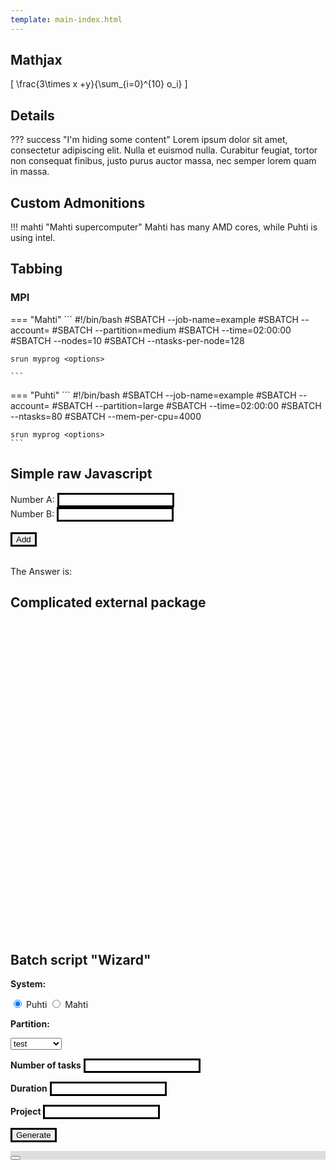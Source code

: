 ```yaml
---
template: main-index.html
---
```



## Mathjax

\[
\frac{3\times x +y}{\sum_{i=0}^{10} o_i}
\]

## Details

??? success "I'm hiding some content"
    Lorem ipsum dolor sit amet, consectetur adipiscing elit. Nulla et euismod
    nulla. Curabitur feugiat, tortor non consequat finibus, justo purus auctor
    massa, nec semper lorem quam in massa.

## Custom Admonitions

!!! mahti "Mahti supercomputer"
    Mahti has many AMD cores, while Puhti is using intel.

## Tabbing

### MPI

=== "Mahti"
    ```
    #!/bin/bash
    #SBATCH --job-name=example
    #SBATCH --account=<project>
    #SBATCH --partition=medium
    #SBATCH --time=02:00:00
    #SBATCH --nodes=10
    #SBATCH --ntasks-per-node=128

    srun myprog <options>

    ```
=== "Puhti"
    ```
    #!/bin/bash
    #SBATCH --job-name=example
    #SBATCH --account=<project>
    #SBATCH --partition=large
    #SBATCH --time=02:00:00
    #SBATCH --ntasks=80
    #SBATCH --mem-per-cpu=4000

    srun myprog <options>
    ```

## Simple raw Javascript
<form >
<label for="n1">Number A:</label>
<input type="number" id="n1" style="border:3px solid " name="num">
<br>
<label for="n2">Number B:</label>
<input type="number" id="n2" style="border:3px solid " name="num">
<br>
<br>
<input type="button" onclick="myAdder()" style="border:3px solid " value="Add">
</form>

<script>
function myAdder(){
   var n1 = document.getElementById("n1").value;
   var n2 = document.getElementById("n2").value;
   var res= +n1 + +n2;
   document.getElementById("ans").innerHTML = res;
}
</script>
<br>
The Answer is: <p id="ans"></p>



## Complicated external package

<script type="text/javascript" src="javascripts/jsxgraphcore.js"></script>

<div id="box" class="jxgbox" style="width:500px; height:500px;"></div>
<script type="text/javascript">
var board = JXG.JSXGraph.initBoard('box', {boundingbox: [-10, 10, 10, -10]});
var a = board.create('slider', [[1,8],[5,8],[0,1,4]],{name:'a'});
var b = board.create('slider', [[1,9],[5,9],[0,0.25,4]],{name:'b'});

var c = board.create('curve', [function(phi){return a.Value()+b.Value()*phi; }, [0, 0],0, 8*Math.PI],
             {curveType:'polar', strokewidth:4});      

var g = board.create('glider', [c]);
var t = board.create('tangent', [g], {dash:2,strokeColor:'#a612a9'});
var n = board.create('normal', [g], {dash:2,strokeColor:'#a612a9'});
</script>

## Batch script "Wizard"

<script>
function hideMahtiP(){
 var x = document.getElementById("partitions_mahti");
 var y = document.getElementById("partitions_puhti");
 x.style.display = "none";
 y.style.display = "block";
}
function hidePuhtiP(){
 var x = document.getElementById("partitions_mahti");
 var y = document.getElementById("partitions_puhti");
 x.style.display = "block";
 y.style.display = "none";
}
</script>


**System:**
<form id=system_form>
  <input type="radio" id="puhti" name="system" value="puhti" onclick="hideMahtiP();" checked=checked>
  <label for="puhti">Puhti</label>
  <input type="radio" id="mahti" name="system" value="mahti" onclick="hidePuhtiP();">
  <label for="mahti">Mahti</label><br>
</form>

**Partition:**
<form  id=partitions_puhti>
<select name="partition" id="partitions_p">
  <option value="test">test</option>
  <option value="small">small</option>
  <option value="large">large</option>
  <option value="longrun">longrun</option>
  <option value="hugemem">hugemem</option>
</select>
</form>

<form hidden id="partitions_mahti">
<select name="partition" id="partitions_m">
  <option value="test">test</option>
  <option value="medium">medium</option>
  <option value="large">large</option>
  <option value="gc">gc</option>
  <option value="hugemem">hugemem</option>
</select>    
</form>

**Number of tasks**
<input type="number" id="core_s" style="border:3px solid " >

**Duration**
<input type="text" id="time" style="border:3px solid " >

**Project**
<input type="text" id="project" style="border:3px solid " >

<input type="button" onclick="GenerateBatch()" style="border:3px solid " value="Generate">
<script>
function GenerateBatch(){
var radios = document.getElementsByName('system');
var partition=""

for (var i = 0, length = radios.length; i < length; i++) {
  if (radios[i].checked) {
    if(radios[i].value == "mahti"){
        partition=document.getElementById("partitions_m").value
    }
    else if(radios[i].value == "puhti"){
        partition=document.getElementById("partitions_p").value
    }

  break;
  }
}
 var str="#!/bin/bash"
 str+= "\n#SBATCH --partition="
 str+= partition
 str+= "\n#SBATCH --time=" + document.getElementById("time").value
 str+= "\n#SBATCH --account=" + document.getElementById("project").value
 str+= "\n#SBATCH --ntasks=" + document.getElementById("core_s").value
document.getElementById("batch_code").innerHTML = str;
}

</script>

<div class="tabbed-content">
<div class="highlight" style="background-color:#ddd;"><pre id="wizard"><span></span><button class="md-clipboard" title="Copy to clipboard" data-clipboard-target="#wizard pre, #wizard code"><span class="md-clipboard__message"></span></button><code id=batch_code>
</code></pre></div>
</div>

